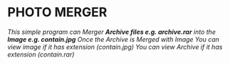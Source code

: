 # PHOTO MERGER
_This simple program can Merger **Archive files e.g. archive.rar** into the **Image e.g. contain.jpg** 
Once the Archive is Merged with Image
You can view image if it has extension (contain.jpg)
You can view Archive if it has extension (contain.rar)_
